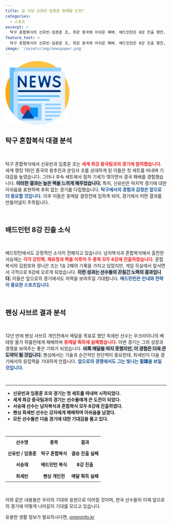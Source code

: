 ```yaml
---
title: 금 사냥 신유빈·임종훈 동메달 도전!
categories:
  - 스포츠
excerpt: >
  탁구 혼합복식의 신유빈-임종훈 조, 최강 중국에 아쉬운 패배. 배드민턴은 8강 진출 행진, 서승재와 조의 활약 기대. 최세빈은 메달을 놓쳐! 클릭하여 자세한 소식 만나보세요!
feature_text: >
  탁구 혼합복식의 신유빈-임종훈 조, 최강 중국에 아쉬운 패배. 배드민턴은 8강 진출 행진, 서승재와 조의 활약 기대. 최세빈은 메달을 놓쳐! 클릭하여 자세한 소식 만나보세요!
image: '/assets/img/newspaper.png'
---
```


<p><img src="/assets/img/newspaper.png" alt="kimp 속보" /></p>

<h2 data-ke-size="size26">탁구 혼합복식 대결 분석</h2>

<p data-ke-size="size16">&nbsp;</p>

<p>탁구 혼합복식에서 신유빈과 임종훈 조는 <b><span style="color: #ee2323;">세계 최강 중국팀과의 경기에 참여했습니다.</span></b> 세계 랭킹 1위인 중국의 왕추친과 쑨잉사 조를 상대하게 된 이들은 첫 세트를 따내며 기대감을 높였습니다. 그러나 후속 세트에서 점차 기세가 꺾이면서 결국 패배를 경험했습니다. <b><span style="background-color: #21538527;">이러한 결과는 높은 벽을 느끼게 해주었습니다.</span></b> 특히, 신유빈은 마지막 경기에 대한 아쉬움을 표현하며 후회 없는 경기를 다짐했습니다. <b><span style="color: #1a5490;">탁구에서의 경험과 감정은 앞으로 더 중요할 것입니다.</span></b> 이후 이들은 동메달 결정전에 임하게 되어, 경기에서 어떤 결과를 만들어낼지 주목됩니다.</p>

<p data-ke-size="size16">&nbsp;</p>

<h2 data-ke-size="size26">배드민턴 8강 진출 소식</h2>

<p data-ke-size="size16">&nbsp;</p>

<p>배드민턴에서도 긍정적인 소식이 전해지고 있습니다. 남자복식과 혼합복식에서 출전한 서승재는 <b><span style="color: #ee2323;">각각 강민혁, 채유정과 짝을 이루어 두 종목 모두 8강에 진출하였습니다.</span></b> 혼합복식의 김원호와 정나은 조는 1승 2패의 기록을 가지고 있었지만, 게임 득실에서 앞서면서 극적으로 8강에 오르게 되었습니다. <b><span style="background-color: #21538527;">이런 성과는 선수들의 끈질긴 노력의 결과입니다.</span></b> 이들은 앞으로의 경기에서도 저력을 보여주길 기대합니다. <b><span style="color: #1a5490;">배드민턴은 인내와 전략이 중요한 스포츠입니다.</span></b></p>

<p data-ke-size="size16">&nbsp;</p>

<h2 data-ke-size="size26">펜싱 사브르 결과 분석</h2>

<p data-ke-size="size16">&nbsp;</p>

<p>12년 만에 펜싱 사브르 개인전에서 메달을 목표로 했던 최세빈 선수는 우크라이나의 베테랑 올가 하를란에게 패배하며 <b><span style="color: #ee2323;">동메달 획득에 실패했습니다.</span></b> 이번 경기는 그의 성장과 경쟁을 보여주는 좋은 기회가 되었습니다. <b><span style="background-color: #21538527;">비록 메달을 따지 못했지만, 이 경험은 더욱 큰 도약이 될 것입니다.</span></b> 펜싱에서는 기술과 순간적인 판단력이 중요한데, 최세빈이 다음 경기에서의 응집력을 기대하게 만듭니다. <b><span style="color: #1a5490;">앞으로의 경쟁에서도 그는 빛나는 활躍을 보일 것입니다.</span></b></p>

<p data-ke-size="size16">&nbsp;</p>

<hr />

<ul>
  <li><b>신유빈과 임종훈 조의 경기는 첫 세트를 따내며 시작되었다.</b></li>
  <li><b>세계 최강 중국팀과의 경기는 선수들에게 큰 도전이 되었다.</b></li>
  <li><b>서승재 선수는 남자복식과 혼합복식 모두 8강에 진출하였다.</b></li>
  <li><b>펜싱 최세빈 선수는 강자에게 패배하며 아쉬움을 남겼다.</b></li>
  <li><b>모든 선수들은 다음 경기에 대한 기대감을 품고 있다.</b></li>
</ul>

<p data-ke-size="size16">&nbsp;</p>

<table style="width: 100%;">
  <tr>
    <td style="text-align: center; height: 30px;"><b>선수명</b></td>
    <td style="text-align: center; height: 30px;"><b>종목</b></td>
    <td style="text-align: center; height: 30px;"><b>결과</b></td>
  </tr>
  <tr>
    <td style="text-align: center; height: 30px;"><b>신유빈 / 임종훈</b></td>
    <td style="text-align: center; height: 30px;"><b>탁구 혼합복식</b></td>
    <td style="text-align: center; height: 30px;"><b>결승 진출 실패</b></td>
  </tr>
  <tr>
    <td style="text-align: center; height: 30px;"><b>서승재</b></td>
    <td style="text-align: center; height: 30px;"><b>배드민턴 복식</b></td>
    <td style="text-align: center; height: 30px;"><b>8강 진출</b></td>
  </tr>
  <tr>
    <td style="text-align: center; height: 30px;"><b>최세빈</b></td>
    <td style="text-align: center; height: 30px;"><b>펜싱 개인전</b></td>
    <td style="text-align: center; height: 30px;"><b>메달 획득 실패</b></td>
  </tr>
</table>

<p data-ke-size="size16">&nbsp;</p>

<p>이와 같은 내용들은 우리의 기대와 응원으로 이어질 것이며, 한국 선수들이 이제 앞으로의 경기에 어떻게 나아갈지 기대를 모으고 있습니다.</p>
유용한 생활 정보가 필요하시다면, <a href="https://onioninfo.kr" rel="dofollow">onioninfo.kr</a>



